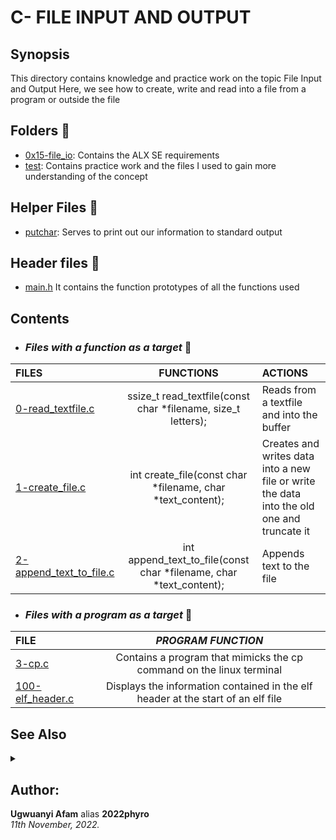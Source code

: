 # C- FILE INPUT AND OUTPUT

## Synopsis
This directory contains knowledge and practice work on the topic File Input and Output Here, we see how to create, write and read into a file from a program or outside the file

## Folders :open_file_folder:
* [0x15-file_io](./0x15-file_io): Contains the ALX SE requirements
* [test](./test): Contains practice work and the files I used to gain more understanding of the concept
## Helper Files :raised_hands:
* [putchar](./_putchar.c): Serves to print out our information to standard output

## Header files :scroll:
* [main.h](./main.h)
It contains the function prototypes of all the functions used

## Contents
* ### _Files with a function as a target_ :page_facing_up:
|**FILES**|**FUNCTIONS**|**ACTIONS**|
|:---|:---:|:---|
|[0-read_textfile.c](./0-read_textfile.c)|ssize_t read_textfile(const char *filename, size_t letters);|Reads from a textfile and into the buffer|
|[1-create_file.c](./1-create_file.c)|int create_file(const char *filename, char *text_content);|Creates and writes data into a new file or write the data into the old one and truncate it|
|[2-append_text_to_file.c](./2-append_text_to_file.c)|int append_text_to_file(const char *filename, char *text_content);|Appends text to the file|

* ### _Files with a program as a target_ :page_with_curl:
|**FILE**|*PROGRAM FUNCTION*|
|:---|:---:|
|[3-cp.c](./3-cp.c)|Contains a program that mimicks the cp command on the linux terminal|
|[100-elf_header.c](./100-elf_header.c)| Displays the information contained in the elf header at the start of an elf file| 

## See Also
<details>
  <summary></summary>
  
  1. The _putchar file is provided by ALX
  2. Test folder:
     * The test folder contains files that are not ncessarily part of the ALX SE
     * Ignore any .swp files found in this directory
</details>

## Author:
**Ugwuanyi Afam** alias **2022phyro**  </br>
*11th November, 2022.*
